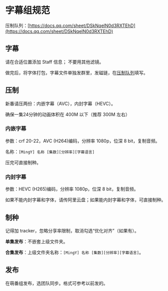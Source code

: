 # 字幕组规范

压制队列：[https://docs.qq.com/sheet/DSkNqelN0d3RXTEhD](https://docs.qq.com/sheet/DSkNqelN0d3RXTEhD)

## 字幕

请在合适位置添加 Staff 信息； 不要用其他滤镜。

做完后，将字体打包，字幕文件单独发群里，发磁链，在[压制队列](https://docs.qq.com/sheet/DSkNqelN0d3RXTEhD)填写。

## 压制

新番请压两份：内嵌字幕（AVC），内封字幕（HEVC）。

确保一集24分钟的动画体积在 400M 以下（推荐 300M 左右）

### 内嵌字幕

参数：crf 20-22，AVC (H264)编码，分辨率 1080p，位深 8 bit，复制音频。

名称：`[MingY] 名称 [集数][分辨率][字幕语言]`

压完可直接制种。

### 内封字幕

参数：HEVC (H265)编码，分辨率 1080p，位深 8 bit，复制音频。

如果不能内封字幕和字体，请传阿里云盘；如果能内封字幕和字体，可直接制种。

## 制种

记得加 tracker，忽略分享率限制，取消勾选“优化对齐”（如果有）。

**单集发布**：不嵌套上级文件夹。

**合集发布**：上级文件夹名称：`[MingY] 名称 [集数][分辨率][字幕语言]`。

## 发布

在萌番组发布，选团队同步。格式可参考以前发的。